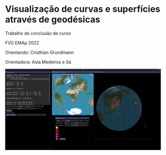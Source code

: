 # Visualização de curvas e superfícies através de geodésicas

Trabalho de conclusão de curso

FVG EMAp 2022

Orientando: Cristhian Grundmann

Orientadora: Asla Medeiros e Sá

![preview](preview.png)